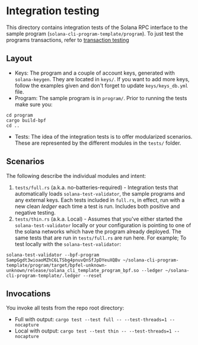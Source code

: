 # Integration testing

This directory contains integration tests of the Solana RPC interface to the sample program (`solana-cli-program-template/program`). To just test the programs transactions, refer to [transaction testing](program/tests/README.MD)

## Layout
* Keys: The program and a couple of account keys, generated with `solana-keygen`. They are located in `keys/`.
If you want to add more keys, follow the examples given and don't forget to update `keys/keys_db.yml` file.
* Program: The sample program is in `program/`. Prior to running the tests make sure you:
```
cd program
cargo build-bpf
cd ..
```
* Tests: The idea of the integration tests is to offer modularized scenarios. These are represented by the different modules in the `tests/` folder.

## Scenarios
The following describe the individual modules and intent:
1. `tests/full.rs` (a.k.a. no-batteries-required) - Integration tests that automatically loads `solana-test-validator`, the sample programs and any external keys. Each tests included in `full.rs`, in effect, run with a new clean *ledger* each time a test is run. Includes both positive and negative testing.
2. `tests/thin.rs` (a.k.a. Local) - Assumes that you've either started the `solana-test-validator` locally or your configuration is pointing to one of the solana networks which have the program already deployed. The same tests that are run in `tests/full.rs` are run here.
For example; To test locally with the `solana-test-validator`:
```
solana-test-validator --bpf-program SampGgdt3wioaoMZhC6LTSbg4pnuvQnSfJpDYeuXQBv ~/solana-cli-program-template/program/target/bpfel-unknown-unknown/release/solana_cli_template_program_bpf.so --ledger ~/solana-cli-program-template/.ledger --reset
```

## Invocations
You invoke all tests from the repo root directory:
* Full with output: `cargo test --test full -- --test-threads=1 --nocapture`
* Local with output: `cargo test --test thin -- --test-threads=1 --nocapture`
